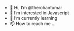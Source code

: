 - 👋 Hi, I’m @therohantomar
- 👀 I’m interested in Javascript
- 🌱 I’m currently learning 
- 📫 How to reach me ...

<!---
therohantomar/therohantomar is a ✨ special ✨ repository because its `README.md` (this file) appears on your GitHub profile.
You can click the Preview link to take a look at your changes.
--->
